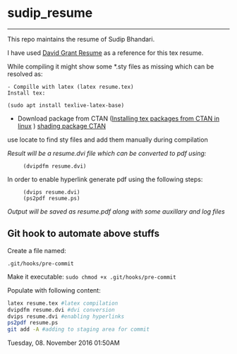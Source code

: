 # sudip_resume

***

This repo maintains the resume of Sudip Bhandari.

I have used [David Grant Resume](http://www.davidgrant.ca/latex_resume_template)  as a reference for this tex resume.


While compiling it might show some  \*.sty files as missing which can be resolved as:

	- Compille with latex (latex resume.tex)
	Install tex: 

	(sudo apt install texlive-latex-base)

- Download package from CTAN ([Installing tex packages from CTAN in linux](http://tex.stackexchange.com/questions/38978/how-can-i-manually-install-a-latex-package-debian-ubuntu-linux) )  [shading package CTAN](https://ctan.org/tex-archive/macros/latex209/contrib/shading)

use locate to find sty files and add them manually during compilation

*Result will be a resume.dvi file which can be converted to pdf using:*

		 (dvipdfm resume.dvi)
 In order to enable hyperlink generate pdf using the following steps:

	     (dvips resume.dvi)
	     (ps2pdf resume.ps)

*Output will be saved as resume.pdf along with some auxillary and log files*


## Git hook to automate above stuffs

Create a file named: 

`.git/hooks/pre-commit`

Make it executable: `sudo chmod +x .git/hooks/pre-commit`

Populate with following content:

```sh
latex resume.tex #latex compilation
dvipdfm resume.dvi #dvi conversion
dvips resume.dvi #enabling hyperlinks
ps2pdf resume.ps
git add -A #adding to staging area for commit
```


Tuesday, 08. November 2016 01:50AM 


